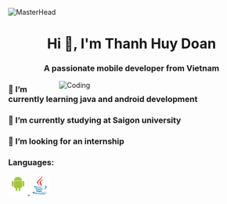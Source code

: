 ![MasterHead](https://1.bp.blogspot.com/-7A4WynwLsMw/XbBpCXG8fHI/AAAAAAAAMt4/uOa1bpLskYgrwGbllhSu2SDj_Mig8SXJQCLcBGAsYHQ/s1600/2000_600px.gif)
<h1 align="center">Hi 👋, I'm Thanh Huy Doan</h1>
<h3 align="center">A passionate mobile developer from Vietnam</h3>
<img align="right" alt="Coding" width="400" src="https://cdn.dribbble.com/users/116207...](https://www.google.com/imgres?imgurl=https%3A%2F%2Fwww.icodesolution.com%2Fresource%2Fimages%2Fmobile-app-development.gif&tbnid=EAqqD3Rl8vk9mM&vet=12ahUKEwiMjevAnNv_AhW6zqACHaxXDfYQMygUegUIARCoAg..i&imgrefurl=https%3A%2F%2Fwww.icodesolution.com%2Fmobile-app-development&docid=E4KRmMwFOrd1qM&w=421&h=301&q=App%20Development%20gif&client=ubuntu-sn&ved=2ahUKEwiMjevAnNv_AhW6zqACHaxXDfYQMygUegUIARCoAg)">

<h3 align="left">🌱 I’m currently learning java and android development
</h3>
<h3 align="left">🔭 I’m currently studying at Saigon university
</h3>
<h3 align="left">🤔 I’m looking for an internship
</h3>

<p align="left"></p>

<h3 align="left">Languages:</h3>
<p align="left"> <a href="https://developer.android.com" target="_blank" rel="noreferrer"> <img src="https://raw.githubusercontent.com/devicons/devicon/master/icons/android/android-original-wordmark.svg" alt="android" width="40" height="40"/> </a> <a href="https://www.java.com" target="_blank" rel="noreferrer"> <img src="https://raw.githubusercontent.com/devicons/devicon/master/icons/java/java-original.svg" alt="java" width="40" height="40"/> </a> </p>
